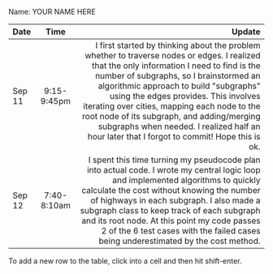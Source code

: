 Name: YOUR NAME HERE

| Date   |    Time     |                                                                                                                                                                                                                                                                                                                                                                                                                                                                Update |
|:-------|:-----------:|----------------------------------------------------------------------------------------------------------------------------------------------------------------------------------------------------------------------------------------------------------------------------------------------------------------------------------------------------------------------------------------------------------------------------------------------------------------------:|
| Sep 11 | 9:15-9:45pm | I first started by thinking about the problem whether to traverse nodes or edges. I realized that the only information I need to find is the number of subgraphs, so I brainstormed an algorithmic approach to build "subgraphs" using the edges provides. This involves iterating over cities, mapping each node to the root node of its subgraph, and adding/merging subgraphs when needed. I realized half an hour later that I forgot to commit! Hope this is ok. |
| Sep 12 | 7:40-8:10am |                                                       I spent this time turning my pseudocode plan into actual code. I wrote my central logic loop and implemented algorithms to quickly calculate the cost without knowing the number of highways in each subgraph. I also made a subgraph class to keep track of each subgraph and its root node. At this point my code passes 2 of the 6 test cases with the failed cases being underestimated by the cost method. |


To add a new row to the table, click into a cell and then hit shift-enter.